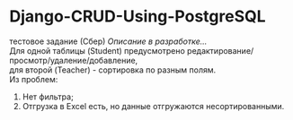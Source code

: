 # Django-CRUD-Using-PostgreSQL
тестовое задание (Сбер)
*Описание в разработке...*  
Для одной таблицы (Student) предусмотрено редактирование/просмотр/удаление/добавление,  
для второй (Teacher) - сортировка по разным полям.  
Из проблем:  
1) Нет фильтра;  
2) Отгрузка в Excel есть, но данные отгружаются несортированными.  

